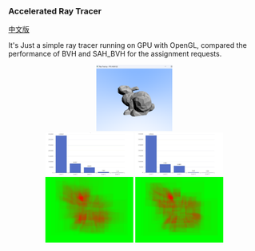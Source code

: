 ### Accelerated Ray Tracer

[中文版](README_zh.md)

It's Just a simple ray tracer running on GPU with OpenGL, compared the performance of BVH and SAH_BVH for the assignment requests.

<div align=center>
<img src="RayTrace.png" width = "30%" height = "30%" />
</div> 

<div align=center>
<img src="BVH.jpg" width = "35%" height = "35%" />
<img src="SAH.jpg" width = "35%" height = "35%" />
</div> 

<div align=center>
<img src="BVH1.png" width = "35%" height = "35%" />
<img src="SAH1.png" width = "35%" height = "35%" />
</div> 